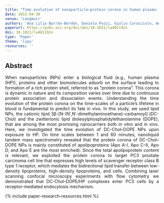 ```yaml
---
title: "Time evolution of nanoparticle–protein corona in human plasma: relevance for targeted drug delivery" 
date: 2013-04-30
venue: 'Langmuir'
authors: 'Ana Lilia Barrán-Berdón, Daniela Pozzi, Giulio Caracciolo, Anna Laura Capriotti, Giuseppe Caruso, Chiara Cavaliere, Anna Riccioli, Sara Palchetti, Aldo Laganà'
paperurl: https://pubs.acs.org/doi/abs/10.1021/la401192x
doi: 10.1021/la401192x
type: 'Paper'
theme: 'lipo'
resources: ''
---
```


<h2> Abstract </h2>
<p align= "justify">
When nanoparticles (NPs) enter a biological fluid (e.g., human plasma (HP)), proteins and other biomolecules adsorb on the surface leading to formation of a rich protein shell, referred to as “protein corona”. This corona is dynamic in nature and its composition varies over time due to continuous protein association and dissociation events. Understanding the time evolution of the protein corona on the time-scales of a particle’s lifetime in blood is fundamental to predict its fate in vivo. In this study, we used lipid NPs, the cationic lipid 3β-[N-(N′,N′-dimethylaminoethane)-carbamoyl] (DC-Chol) and the zwitterionic lipid dioleoylphosphatidylethanolamine (DOPE), that are among the most promising nanocarriers both in vitro and in vivo. Here, we investigated the time evolution of DC-Chol–DOPE NPs upon exposure to HP. On time scales between 1 and 60 minutes, nanoliquid tandem mass spectrometry revealed that the protein corona of DC-Chol–DOPE NPs is mainly constituted of apolipoproteins (Apo A-I, Apo C–II, Apo D, and Apo E are the most enriched). Since the total apolipoprotein content is relevant, we exploited the protein corona to target PC3 prostate carcinoma cell line that expresses high levels of scavenger receptor class B type 1 receptor, which mediates the bidirectional lipid transfer between low-density lipoproteins, high-density lipoproteins, and cells. Combining laser scanning confocal microscopy experiments with flow cytometry we demonstrated that DC-Chol–DOPE/HP complexes enter PC3 cells by a receptor-mediated endocytosis mechanism.

{% include paper-research-resources.html %}
